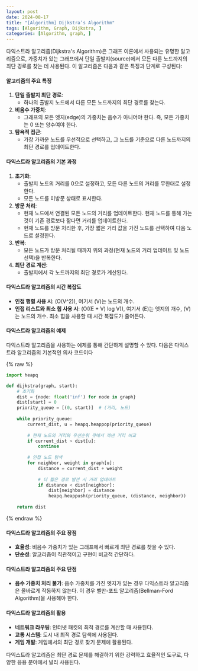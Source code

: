 ```yaml
---
layout: post
date: 2024-08-17
title: "[Algorithm] Dijkstra’s Algorithm"
tags: [Algorithm, Graph, Dijkstra, ]
categories: [Algorithm, graph, ]
---
```



다익스트라 알고리즘(Dijkstra's Algorithm)은 그래프 이론에서 사용되는 유명한 알고리즘으로, 가중치가 있는 그래프에서 단일 출발지(source)에서 모든 다른 노드까지의 최단 경로를 찾는 데 사용된다. 이 알고리즘은 다음과 같은 특징과 단계로 구성된다:


#### 알고리즘의 주요 특징

1. **단일 출발지 최단 경로**:
	- 하나의 출발지 노드에서 다른 모든 노드까지의 최단 경로를 찾는다.
2. **비음수 가중치**:
	- 그래프의 모든 엣지(edge)의 가중치는 음수가 아니어야 한다. 즉, 모든 가중치는 0 또는 양수여야 한다.
3. **탐욕적 접근**:
	- 가장 가까운 노드를 우선적으로 선택하고, 그 노드를 기준으로 다른 노드까지의 최단 경로를 업데이트한다.

#### 다익스트라 알고리즘의 기본 과정

1. **초기화**:
	- 출발지 노드의 거리를 0으로 설정하고, 모든 다른 노드의 거리를 무한대로 설정한다.
	- 모든 노드를 미방문 상태로 표시한다.
2. **방문 처리**:
	- 현재 노드에서 연결된 모든 노드의 거리를 업데이트한다. 현재 노드를 통해 가는 것이 기존 경로보다 짧다면 거리를 업데이트한다.
	- 현재 노드를 방문 처리한 후, 가장 짧은 거리 값을 가진 노드를 선택하여 다음 노드로 설정한다.
3. **반복**:
	- 모든 노드가 방문 처리될 때까지 위의 과정(현재 노드의 거리 업데이트 및 노드 선택)을 반복한다.
4. **최단 경로 계산**:
	- 출발지에서 각 노드까지의 최단 경로가 계산된다.

#### 다익스트라 알고리즘의 시간 복잡도

- **인접 행렬 사용 시**: (O(V^2)), 여기서 (V)는 노드의 개수.
- **인접 리스트와 최소 힙 사용 시**: (O((E + V) log V)), 여기서 (E)는 엣지의 개수, (V)는 노드의 개수. 최소 힙을 사용할 때 시간 복잡도가 줄어든다.

#### 다익스트라 알고리즘의 예제


다익스트라 알고리즘을 사용하는 예제를 통해 간단하게 설명할 수 있다. 다음은 다익스트라 알고리즘의 기본적인 의사 코드이다



{% raw %}
```python
import heapq

def dijkstra(graph, start):
    # 초기화
    dist = {node: float('inf') for node in graph}
    dist[start] = 0
    priority_queue = [(0, start)]  # (거리, 노드)
    
    while priority_queue:
        current_dist, u = heapq.heappop(priority_queue)
        
        # 현재 노드의 거리와 우선순위 큐에서 꺼낸 거리 비교
        if current_dist > dist[u]:
            continue
        
        # 인접 노드 탐색
        for neighbor, weight in graph[u]:
            distance = current_dist + weight
            
            # 더 짧은 경로 발견 시 거리 업데이트
            if distance < dist[neighbor]:
                dist[neighbor] = distance
                heapq.heappush(priority_queue, (distance, neighbor))
    
    return dist
```
{% endraw %}



#### 다익스트라 알고리즘의 주요 장점

- **효율성**: 비음수 가중치가 있는 그래프에서 빠르게 최단 경로를 찾을 수 있다.
- **단순성**: 알고리즘이 직관적이고 구현이 비교적 간단하다.

#### 다익스트라 알고리즘의 주요 단점

- **음수 가중치 처리 불가**: 음수 가중치를 가진 엣지가 있는 경우 다익스트라 알고리즘은 올바르게 작동하지 않는다. 이 경우 벨만-포드 알고리즘(Bellman-Ford Algorithm)을 사용해야 한다.

#### 다익스트라 알고리즘의 활용

- **네트워크 라우팅**: 인터넷 패킷의 최적 경로를 계산할 때 사용된다.
- **교통 시스템**: 도시 내 최적 경로 탐색에 사용된다.
- **게임 개발**: 게임에서의 최단 경로 찾기 문제에 활용된다.

다익스트라 알고리즘은 최단 경로 문제를 해결하기 위한 강력하고 효율적인 도구로, 다양한 응용 분야에서 널리 사용된다.

